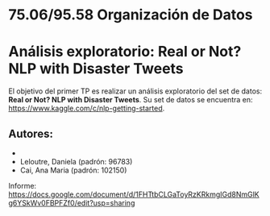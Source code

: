 # 75.06/95.58 Organización de Datos
# Análisis exploratorio: Real or Not? NLP with Disaster Tweets

El objetivo del primer TP es realizar un análisis exploratorio del set de datos:
 **Real or Not? NLP with Disaster Tweets**.
Su set de datos se encuentra en: https://www.kaggle.com/c/nlp-getting-started. 

Autores:
-
-
- Leloutre, Daniela (padrón: 96783)
- Cai, Ana Maria (padrón: 102150)

Informe: https://docs.google.com/document/d/1FHTtbCLGaToyRzKRkmgIGd8NmGlKg6YSkWv0FBPFZf0/edit?usp=sharing
